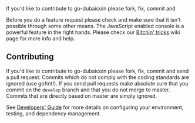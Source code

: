 If you'd like to contribute to go-dubaicoin please fork, fix, commit and


Before you do a feature request please check and make sure that it isn't possible
through some other means. The JavaScript enabled console is a powerful feature
in the right hands. Please check our [Bitchin' tricks](https://github.com/dbix-project/go-dubaicoin/wiki/bitchin-tricks) wiki page for more info
and help.

## Contributing

If you'd like to contribute to go-dubaicoin please fork, fix, commit and
send a pull request. Commits which do not comply with the coding standards
are ignored (use gofmt!). If you send pull requests make absolute sure that you
commit on the `develop` branch and that you do not merge to master.
Commits that are directly based on master are simply ignored.

See [Developers' Guide](https://github.com/dbix-project/go-dubaicoin/wiki/Developers'-Guide)
for more details on configuring your environment, testing, and
dependency management.
